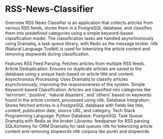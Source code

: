 # RSS-News-Classifier

Overview
RSS News Classifier is an application that collects articles from various RSS feeds, stores them in a PostgreSQL database, and classifies them into predefined categories using a simple keyword-based classification model. The classification tasks are handled asynchronously using Dramatiq, a task queue library, with Redis as the message broker. nltk (Natural Language Toolkit) is used for tokenizing the article content and removing stopwords during classification.

Features
RSS Feed Parsing: Fetches articles from multiple RSS feeds.
Article Deduplication: Ensures no duplicate articles are saved to the database using a unique hash based on article title and content.
Asynchronous Processing: Uses Dramatiq to classify articles asynchronously, improving the responsiveness of the system.
Simple Keyword-based Classification: Articles are classified into categories like 'terrorism', 'positive', 'natural disasters', and 'others' based on keywords found in the article content, processed using nltk.
Database Integration: Stores fetched articles in a PostgreSQL database with fields like title, content, publication date, source URL, and category.
Tech Stack
Programming Language: Python
Database: PostgreSQL
Task Queue: Dramatiq with Redis as the broker
Libraries:
feedparser for RSS parsing
SQLAlchemy for ORM
Dramatiq for task queues
nltk for tokenizing article content and removing stopwords
nltk corpora like punkt and stopwords
